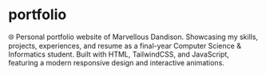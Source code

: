 # portfolio
🌐 Personal portfolio website of Marvellous Dandison.   Showcasing my skills, projects, experiences, and resume as a final-year Computer Science &amp; Informatics student. Built with HTML, TailwindCSS, and JavaScript, featuring a modern responsive design and interactive animations.
